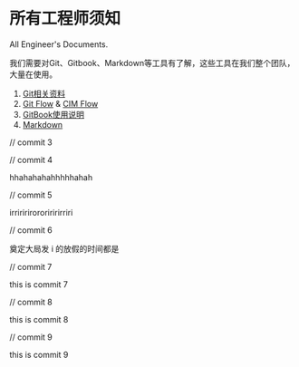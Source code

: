 # 所有工程师须知

All Engineer's Documents.

我们需要对Git、Gitbook、Markdown等工具有了解，这些工具在我们整个团队，大量在使用。

1. [Git相关资料](git/README.md)
1. [Git Flow](gitflow/README.md) & [CIM Flow](gitflow/cim-flow.md)
1. [GitBook使用说明](gitbook-hotwouse.md)
1. [Markdown](markdown/README.md)


// commit 3


// commit 4 

hhahahahahhhhhahah



// commit 5

irriririrororiririrriri


// commit 6

奠定大局发 i 的放假的时间都是


// commit 7

this is commit 7


// commit 8

this is commit 8

// commit 9

this is commit 9